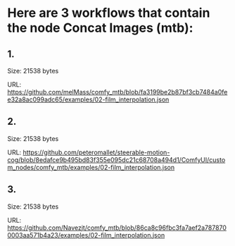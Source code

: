 # Here are 3 workflows that contain the node Concat Images (mtb):

## 1. 

Size: 21538 bytes

URL: https://github.com/melMass/comfy_mtb/blob/fa3199be2b87bf3cb7484a0fee32a8ac099adc65/examples/02-film_interpolation.json

## 2. 

Size: 21538 bytes

URL: https://github.com/peteromallet/steerable-motion-cog/blob/8edafce9b495bd83f355e095dc21c68708a494d1/ComfyUI/custom_nodes/comfy_mtb/examples/02-film_interpolation.json

## 3. 

Size: 21538 bytes

URL: https://github.com/Navezjt/comfy_mtb/blob/86ca8c96fbc3fa7aef2a7878700003aa571b4a23/examples/02-film_interpolation.json

